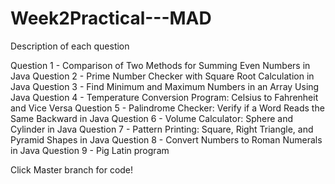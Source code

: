# Week2Practical---MAD

Description of each question

Question 1 - Comparison of Two Methods for Summing Even Numbers in Java
Question 2 - Prime Number Checker with Square Root Calculation in Java
Question 3 - Find Minimum and Maximum Numbers in an Array Using Java
Question 4 - Temperature Conversion Program: Celsius to Fahrenheit and Vice Versa
Question 5 - Palindrome Checker: Verify if a Word Reads the Same Backward in Java
Question 6 - Volume Calculator: Sphere and Cylinder in Java
Question 7 - Pattern Printing: Square, Right Triangle, and Pyramid Shapes in Java
Question 8 - Convert Numbers to Roman Numerals in Java
Question 9 - Pig Latin program

Click Master branch for code!
